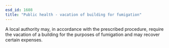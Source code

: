 ```yaml
---
esd_id: 1608
title: "Public health - vacation of building for fumigation"
---
```


A local authority may, in accordance with the prescribed procedure, require the vacation of a building for the purposes of fumigation and may recover certain expenses.

